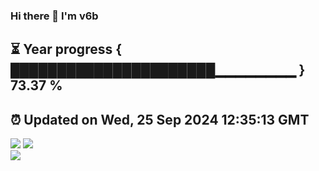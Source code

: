 ### Hi there 👋  I'm v6b  
⏳ Year progress { ██████████████████████▁▁▁▁▁▁▁▁ } 73.37 %
---
⏰ Updated on Wed, 25 Sep 2024 12:35:13 GMT
---
![](https://github-readme-stats.vercel.app/api?username=v6b&bg_color=30,e96443,904e95&title_color=fff&text_color=fff&layout=compact)
![](https://github-readme-stats.vercel.app/api/top-langs/?username=v6b&layout=compact&bg_color=30,e96443,904e95&title_color=fff&text_color=fff)  
![](https://gcore.jsdelivr.net/gh/v6b/v6b@main/assets/github-contribution-grid-snake.svg)

